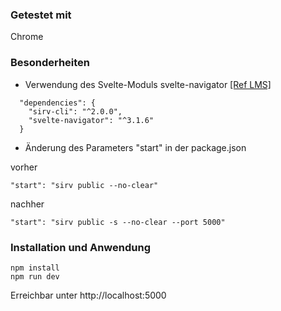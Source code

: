 ### Getestet mit
Chrome

### Besonderheiten
- Verwendung des Svelte-Moduls svelte-navigator [[Ref LMS]](https://lms.vawi.de/vawi/mod/forum/discuss.php?d=14634#p48009)
```
  "dependencies": {
    "sirv-cli": "^2.0.0",
    "svelte-navigator": "^3.1.6"
  }
```  
- Änderung des Parameters "start" in der package.json

vorher
```
"start": "sirv public --no-clear"
```

nachher
```
"start": "sirv public -s --no-clear --port 5000"
```

### Installation und Anwendung
```
npm install
npm run dev
```
Erreichbar unter http://localhost:5000
